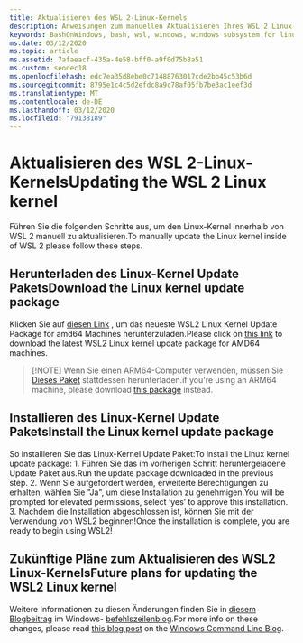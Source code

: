 ```yaml
---
title: Aktualisieren des WSL 2-Linux-Kernels
description: Anweisungen zum manuellen Aktualisieren Ihres WSL 2 Linux-Kernels
keywords: BashOnWindows, bash, wsl, windows, windows subsystem for linux, windowssubsystem, ubuntu, wsl.conf, wslconfig
ms.date: 03/12/2020
ms.topic: article
ms.assetid: 7afaeacf-435a-4e58-bff0-a9f0d75b8a51
ms.custom: seodec18
ms.openlocfilehash: edc7ea35d8ebe0c71488763017cde2bb45c53b6d
ms.sourcegitcommit: 8795e1c4c5d2efdc8a9c78af05fb7be3ac1eef3d
ms.translationtype: MT
ms.contentlocale: de-DE
ms.lasthandoff: 03/12/2020
ms.locfileid: "79138189"
---
```

# <a name="updating-the-wsl-2-linux-kernel"></a><span data-ttu-id="06266-104">Aktualisieren des WSL 2-Linux-Kernels</span><span class="sxs-lookup"><span data-stu-id="06266-104">Updating the WSL 2 Linux kernel</span></span>

<span data-ttu-id="06266-105">Führen Sie die folgenden Schritte aus, um den Linux-Kernel innerhalb von WSL 2 manuell zu aktualisieren.</span><span class="sxs-lookup"><span data-stu-id="06266-105">To manually update the Linux kernel inside of WSL 2 please follow these steps.</span></span> 

## <a name="download-the-linux-kernel-update-package"></a><span data-ttu-id="06266-106">Herunterladen des Linux-Kernel Update Pakets</span><span class="sxs-lookup"><span data-stu-id="06266-106">Download the Linux kernel update package</span></span>

<span data-ttu-id="06266-107">Klicken Sie auf [diesen Link](https://wslstorestorage.blob.core.windows.net/wslblob/wsl_update_x64.msi) , um das neueste WSL2 Linux Kernel Update Package for amd64 Machines herunterzuladen.</span><span class="sxs-lookup"><span data-stu-id="06266-107">Please click on [this link](https://wslstorestorage.blob.core.windows.net/wslblob/wsl_update_x64.msi) to download the latest WSL2 Linux kernel update package for AMD64 machines.</span></span>

> [!NOTE] <span data-ttu-id="06266-108">Wenn Sie einen ARM64-Computer verwenden, müssen Sie [Dieses Paket](https://wslstorestorage.blob.core.windows.net/wslblob/wsl_update_arm64.msi) stattdessen herunterladen.</span><span class="sxs-lookup"><span data-stu-id="06266-108">if you're using an ARM64 machine, please download [this package](https://wslstorestorage.blob.core.windows.net/wslblob/wsl_update_arm64.msi) instead.</span></span>

## <a name="install-the-linux-kernel-update-package"></a><span data-ttu-id="06266-109">Installieren des Linux-Kernel Update Pakets</span><span class="sxs-lookup"><span data-stu-id="06266-109">Install the Linux kernel update package</span></span>

<span data-ttu-id="06266-110">So installieren Sie das Linux-Kernel Update Paket:</span><span class="sxs-lookup"><span data-stu-id="06266-110">To install the Linux kernel update package:</span></span>
    1. <span data-ttu-id="06266-111">Führen Sie das im vorherigen Schritt heruntergeladene Update Paket aus.</span><span class="sxs-lookup"><span data-stu-id="06266-111">Run the update package downloaded in the previous step.</span></span>
    2. <span data-ttu-id="06266-112">Wenn Sie aufgefordert werden, erweiterte Berechtigungen zu erhalten, wählen Sie "Ja", um diese Installation zu genehmigen.</span><span class="sxs-lookup"><span data-stu-id="06266-112">You will be prompted for elevated permissions, select ‘yes’ to approve this installation.</span></span>
    3. <span data-ttu-id="06266-113">Nachdem die Installation abgeschlossen ist, können Sie mit der Verwendung von WSL2 beginnen!</span><span class="sxs-lookup"><span data-stu-id="06266-113">Once the installation is complete, you are ready to begin using WSL2!</span></span>

## <a name="future-plans-for-updating-the-wsl2-linux-kernel"></a><span data-ttu-id="06266-114">Zukünftige Pläne zum Aktualisieren des WSL2 Linux-Kernels</span><span class="sxs-lookup"><span data-stu-id="06266-114">Future plans for updating the WSL2 Linux kernel</span></span>

<span data-ttu-id="06266-115">Weitere Informationen zu diesen Änderungen finden Sie in [diesem Blogbeitrag](https://devblogs.microsoft.com/commandline/wsl2-will-be-generally-available-in-windows-10-version-2004) im Windows- [befehlszeilenblog](https://aka.ms/cliblog).</span><span class="sxs-lookup"><span data-stu-id="06266-115">For more info on these changes, please read [this blog post](https://devblogs.microsoft.com/commandline/wsl2-will-be-generally-available-in-windows-10-version-2004) on the [Windows Command Line Blog](https://aka.ms/cliblog).</span></span>